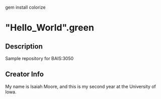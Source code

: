gem install colorize

# "Hello_World".green
## Description
Sample repository for BAIS:3050
## Creator Info
My name is Isaiah Moore, and this is my second year at the University of Iowa.

